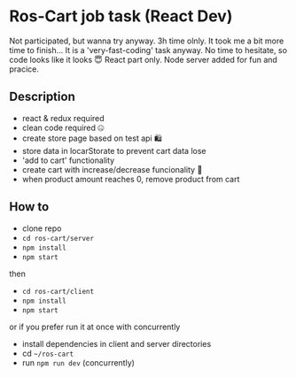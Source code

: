 # Ros-Cart job task (React Dev)

Not participated, but wanna try anyway. 3h time olnly.
It took me a bit more time to finish...
It is a 'very-fast-coding' task anyway. No time to hesitate, so code looks like it looks 😇
React part only. Node server added for fun and pracice.

## Description

-   react & redux required
-   clean code required 🤐
-   create store page based on test api 🛍️
-   store data in locarStorate to prevent cart data lose
-   'add to cart' functionality
-   create cart with increase/decrease funcionality 🛒
-   when product amount reaches 0, remove product from cart

## How to

-   clone repo
-   `cd ros-cart/server`
-   `npm install`
-   `npm start`

then

-   `cd ros-cart/client`
-   `npm install`
-   `npm start`

or if you prefer run it at once with concurrently

-   install dependencies in client and server directories
-   cd `~/ros-cart`
-   run `npm run dev` (concurrently)
